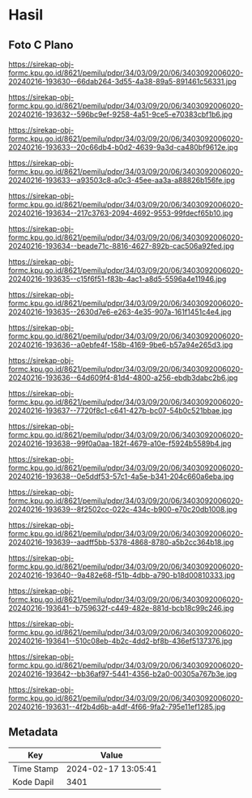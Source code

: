 # Hasil

## Foto C Plano

https://sirekap-obj-formc.kpu.go.id/8621/pemilu/pdpr/34/03/09/20/06/3403092006020-20240216-193630--66dab264-3d55-4a38-89a5-891461c56331.jpg

https://sirekap-obj-formc.kpu.go.id/8621/pemilu/pdpr/34/03/09/20/06/3403092006020-20240216-193632--596bc9ef-9258-4a51-9ce5-e70383cbf1b6.jpg

https://sirekap-obj-formc.kpu.go.id/8621/pemilu/pdpr/34/03/09/20/06/3403092006020-20240216-193633--20c66db4-b0d2-4639-9a3d-ca480bf9612e.jpg

https://sirekap-obj-formc.kpu.go.id/8621/pemilu/pdpr/34/03/09/20/06/3403092006020-20240216-193633--a93503c8-a0c3-45ee-aa3a-a88826b156fe.jpg

https://sirekap-obj-formc.kpu.go.id/8621/pemilu/pdpr/34/03/09/20/06/3403092006020-20240216-193634--217c3763-2094-4692-9553-99fdecf65b10.jpg

https://sirekap-obj-formc.kpu.go.id/8621/pemilu/pdpr/34/03/09/20/06/3403092006020-20240216-193634--beade71c-8816-4627-892b-cac506a92fed.jpg

https://sirekap-obj-formc.kpu.go.id/8621/pemilu/pdpr/34/03/09/20/06/3403092006020-20240216-193635--c15f6f51-f83b-4ac1-a8d5-5596a4e11946.jpg

https://sirekap-obj-formc.kpu.go.id/8621/pemilu/pdpr/34/03/09/20/06/3403092006020-20240216-193635--2630d7e6-e263-4e35-907a-161f1451c4e4.jpg

https://sirekap-obj-formc.kpu.go.id/8621/pemilu/pdpr/34/03/09/20/06/3403092006020-20240216-193636--a0ebfe4f-158b-4169-9be6-b57a94e265d3.jpg

https://sirekap-obj-formc.kpu.go.id/8621/pemilu/pdpr/34/03/09/20/06/3403092006020-20240216-193636--64d609f4-81d4-4800-a256-ebdb3dabc2b6.jpg

https://sirekap-obj-formc.kpu.go.id/8621/pemilu/pdpr/34/03/09/20/06/3403092006020-20240216-193637--7720f8c1-c641-427b-bc07-54b0c521bbae.jpg

https://sirekap-obj-formc.kpu.go.id/8621/pemilu/pdpr/34/03/09/20/06/3403092006020-20240216-193638--99f0a0aa-182f-4679-a10e-f5924b5589b4.jpg

https://sirekap-obj-formc.kpu.go.id/8621/pemilu/pdpr/34/03/09/20/06/3403092006020-20240216-193638--0e5ddf53-57c1-4a5e-b341-204c660a6eba.jpg

https://sirekap-obj-formc.kpu.go.id/8621/pemilu/pdpr/34/03/09/20/06/3403092006020-20240216-193639--8f2502cc-022c-434c-b900-e70c20db1008.jpg

https://sirekap-obj-formc.kpu.go.id/8621/pemilu/pdpr/34/03/09/20/06/3403092006020-20240216-193639--aadff5bb-5378-4868-8780-a5b2cc364b18.jpg

https://sirekap-obj-formc.kpu.go.id/8621/pemilu/pdpr/34/03/09/20/06/3403092006020-20240216-193640--9a482e68-f51b-4dbb-a790-b18d00810333.jpg

https://sirekap-obj-formc.kpu.go.id/8621/pemilu/pdpr/34/03/09/20/06/3403092006020-20240216-193641--b759632f-c449-482e-881d-bcb18c99c246.jpg

https://sirekap-obj-formc.kpu.go.id/8621/pemilu/pdpr/34/03/09/20/06/3403092006020-20240216-193641--510c08eb-4b2c-4dd2-bf8b-436ef5137376.jpg

https://sirekap-obj-formc.kpu.go.id/8621/pemilu/pdpr/34/03/09/20/06/3403092006020-20240216-193642--bb36af97-5441-4356-b2a0-00305a767b3e.jpg

https://sirekap-obj-formc.kpu.go.id/8621/pemilu/pdpr/34/03/09/20/06/3403092006020-20240216-193631--4f2b4d6b-a4df-4f66-9fa2-795e11ef1285.jpg


## Metadata

| Key        | Value               |
| ---------- | ------------------- |
| Time Stamp | 2024-02-17 13:05:41 |
| Kode Dapil | 3401                |



